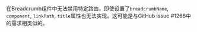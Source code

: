 在Breadcrumb组件中无法禁用特定路由，即使设置了`breadcrumbName`, `component`, `linkPath`, `title`属性也无法实现。这可能是与GitHub issue #1268中的需求相类似的。
